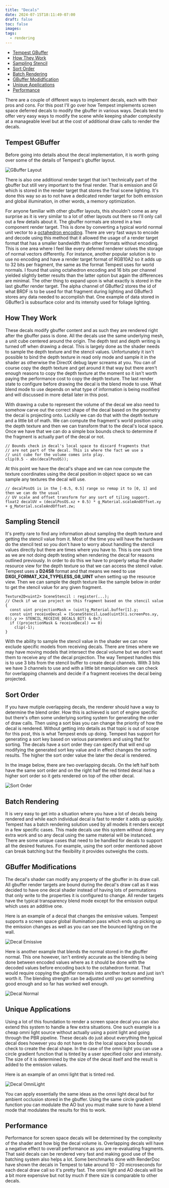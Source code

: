 ```yaml
---
title: "Decals"
date: 2024-07-15T18:11:49-07:00
draft: false
toc: false
images:
tags: 
  - rendering
---
```


* [Tempest GBuffer](#tempest-gbuffer)
* [How They Work](#how-they-work)
* [Sampling Stencil](#sampling-stencil)
* [Sort Order](#sort-order)
* [Batch Rendering](#batch-rendering)
* [GBuffer Modidfication](#gbuffer-modifications)
* [Unique Applications](#unique-applications)
* [Performance](#performance)


There are a couple of different ways to implement decals, each with their pros and cons. For this post I'll go over how Tempest implements screen space deferred decals to modify the gbuffer in various ways. Decals tend to offer very easy ways to modify the scene while keeping shader complexity at a manageable level but at the cost of additional draw calls to render the decals.

## Tempest GBuffer
Before going into details about the decal implementation, it is worth going over some of the details of Tempest's gbuffer layout. 

![GBuffer Layout](/images/decals/GBufferLayout.png)

There is also one additional render target that isn't technically part of the gbuffer but still very important to the final render. That is emission and GI which is stored in the render target that stores the final scene lighting. It's done this way so as to not have a dedicated render target for both emission and global illumination, in other words, a memory optimization.

For anyone familiar with other gbuffer layouts, this shouldn't come as any surprise as it is very similar to a lot of other layouts out there so I'll only call out a few details about it. The gbuffer normals are stored in a two component render target. This is done by converting a typical world normal unit vector to a [octahedron encoding](https://jcgt.org/published/0003/02/01/). There are very fast ways to encode and decode using this method that it allowed the usage of a render target format that has a smaller bandwidth than other formats without encoding. This is one area where I feel like every deferred renderer solves the storage of normal vectors differently. For instance, another popular solution is to use no encoding and have a render target format of RGB10A2 so it adds up to 32 bits per fragment, the same as the format Tempest uses for world normals. I found that using octahedron encoding and 16 bits per channel yielded slightly better results than the latter option but again the differences are minimal. The other thing to expand upon is what exactly is stored in the last gbuffer render target. The alpha channel of GBuffer2 stores the id of what BRDF is to be used for that fragment during lighting and GBuffer3 stores any data needed to accomplish that. One example of data stored in GBuffer3 is subsurface color and its intensity used for foliage lighting. 

## How They Work
These decals modify gbuffer content and as such they are rendered right after the gbuffer pass is done. All the decals use the same underlying mesh, a unit cube centered around the origin. The depth test and depth writing is turned off when drawing a decal. This is largely done as the shader needs to sample the depth texture and the stencil values. Unfortunately it isn't possible to bind the depth texture in read only mode and sample it in the shader as otherwise the DirectX debug layer screams at you. You can of course copy the depth texture and get around it that way but there aren't enough reasons to copy the depth texture at the moment so it isn't worth paying the performance cost to copy the depth texture. The last render state to configure before drawing the decal is the blend mode to use. What blend mode to use depends on what type of information is being modified and will discussed in more detail later in this post.

With drawing a cube to represent the volume of the decal we also need to somehow carve out the correct shape of the decal based on the geometry the decal is projecting onto. Luckily we can do that with the depth texture and a little bit of math. We can compute the fragment's world position using the depth texture and then we can transform that to the decal's local space. Once we have that we can do a simple box bounds check to determine if the fragment is actually part of the decal or not. 

```hlsl
// Bounds check in decal's local space to discard fragments that
// are not part of the decal. This is where the fact we use a
// unit cube for the volume comes into play.
clip(0.5 - abs(decalPosOS));
```

At this point we have the decal's shape and we can now compute the texture coordinates using the decal position in object space so we can sample any textures the decal will use.

```hlsl
// decalPosOS is in the [-0.5, 0.5] range so remap it to [0, 1] and then we can do the usual 
// UV scale and offset transform for any sort of tiling support.
float2 decalUV = (decalPosOS.xz + 0.5) * g_Material.scaleAndOffset.xy + g_Material.scaleAndOffset.zw;
```

## Sampling Stencil
It's pretty rare to find any information about sampling the depth texture and getting the stencil value from it. Most of the time you will have the hardware do the stencil test so you don't have to worry about handling the stencil values directly but there are times where you have to. This is one such time as we are not doing depth testing when rendering the decal for reasons outlined previously. In order to do this we have to properly setup the shader resource view for the depth texture so that we can access the stencil value. Tempest uses a **D24S8** format and that means we need to use **DXGI_FORMAT_X24_TYPELESS_G8_UINT** when setting up the resource view. Then we can sample the depth texture like the sample below in order to get the stencil value for any given fragment.

```hlsl
Texture2D<uint2> SceneStencil : register(...);
// Check if we can project on this fragment based on the stencil value
{
  const uint projectionMask = (uint)g_Material.buffer[1].y;
  const uint receiveDecal = (SceneStencil.Load(uint3(i.screenPos.xy, 0)).y >> STENCIL_RECEIVE_DECALS_BIT) & 0x7;
  if ((projectionMask & receiveDecal) == 0)
    clip(-1);
}
```

With the ability to sample the stencil value in the shader we can now exclude specific models from receiving decals. There are times where we may have moving models that intersect the decal volume but we don't want them to receive any of the decal projection. The way Tempest handles this is to use 3 bits from the stencil buffer to create decal channels. With 3 bits we have 3 channels to use and with a little bit manipulation we can check for overlapping channels and decide if a fragment receives the decal being projected.

## Sort Order
If you have mutiple overlapping decals, the renderer should have a way to determine the blend order. How this is achieved is sort of engine specific but there's often some underlying sorting system for generating the order of draw calls. Then using a sort bias you can change the priority of how the decal is rendered. Without getting into details as that topic is out of scope for this post, this is what Tempest ends up doing. Tempest has support for generating a sort key based on various parameters and using that for sorting. The decals have a sort order they can specify that will end up modifying the generated sort key value and in effect changes the sorting results. The higher the sort order value the later the decal is rendered. 

In the image below, there are two overlapping decals. On the left half both have the same sort order and on the right half the red tinted decal has a higher sort order so it gets rendered on top of the other decal.

![Sort Order](/images/decals/DecalOverlapMerged.png)

## Batch Rendering
It is very easy to get into a situation where you have a lot of decals being rendered and while each individual decal is fast to render it adds up quickly. Tempest has a batch rendering solution used by all models it renders except in a few specific cases. This made decals use this system without doing any extra work and so any decal using the same material will be instanced. There are some unique cases that need to be handled for decals to support all the desired features. For example, using the sort order mentioned above can break batching but the flexibility it provides outweighs the costs.

## GBuffer Modifications
The decal's shader can modify any property of the gbuffer in its draw call. All gbuffer render targets are bound during the decal's draw call as it was decided to have one decal shader instead of having lots of permutations that only write to the properties it is configured to change. All render targets have the typical transparency blend mode except for the emission output which uses an additive one. 

Here is an example of a decal that changes the emissive values. Tempest supports a screen space global illumination pass which ends up picking up the emission changes as well as you can see the bounced lighting on the wall.

![Decal Emissive](/images/decals/DecalEmissive.png)

Here is another example that blends the normal stored in the gbuffer normal. This one however, isn't entirely accurate as the blending is being done between encoded values where as it should be done with the decoded values before encoding back to the octahedron format. That would require copying the gbuffer normals into another texture and just isn't worth it. The blending strength can be adjusted until you get something good enough and so far has worked well enough.

![Decal Normal](/images/decals/DecalNormal.png)

## Unique Applications
Using a lot of this foundation to render a screen space decal you can also extend this system to handle a few extra situations. One such example is a cheap omni light source without actually using a point light and going through the PBR pipeline. These decals do just about everything the typical decal does however you do not have to do the local space box bounds check to create the decal shape. In the case of the omni light you can use a circle gradient function that is tinted by a user specified color and intensity. The size of it is determined by the size of the decal itself and the result is added to the emission values.

Here is an example of an omni light that is tinted red.

![Decal OmniLight](/images/decals/DecalOmniLight.png)

You can apply essentially the same ideas as the omni light decal but for ambient occlusion stored in the gbuffer. Using the same circle gradient function you can modulate the AO but you must make sure to have a blend mode that modulates the results for this to work.

## Performance
Performance for screen space decals will be determined by the complexity of the shader and how big the decal volume is. Overlapping decals will have a negative effect to overall performance as you are re-evaluating fragments. That said decals can be rendered very fast and making good use of the batching system also helps a lot. Some benchmarks done with RenderDoc have shown the decals in Tempest to take around 10 - 20 microseconds for each decal draw call so it's pretty fast. The omni light and AO decals will be a bit more expensive but not by much if there size is comparable to other decals.